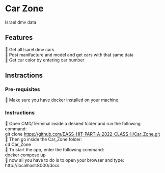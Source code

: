 # Car Zone

Israel dmv data

## Features

:large_orange_diamond: Get all Isarel dmv cars <br />
:large_orange_diamond: Post manifacture and model and get cars with that same data <br />
:large_orange_diamond: Get car color by entering car number <br />

## Instractions
### Pre-requisites
:large_orange_diamond:  Make sure you have docker installed on your machine
### Instructions

:large_orange_diamond: Open CMD/Terminal inside a desired folder and run the following command: <br />
    git clone https://github.com/EASS-HIT-PART-A-2022-CLASS-II/Car_Zone.git <br />
:large_orange_diamond: Then go inside the Car_Zone folder: <br />
    cd Car_Zone <br />
:large_orange_diamond: To start the app, enter the following command: <br />
    docker compose up <br />
:large_orange_diamond: now all you have to do is to open your browser and type: <br />
    http://localhost:8000/docs  
  

